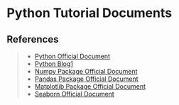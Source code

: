 # Python Tutorial Documents

## References

> * [Python Official Document](https://docs.python.org/zh-cn/3.8/tutorial/index.html)
> * [Python Blog1](https://www.liujiangblog.com/course/python/)
> * [Numpy Package Official Document](https://www.numpy.org.cn/)
> * [Pandas Package Official Document](https://www.pypandas.cn/)
> * [Matplotlib Package Official Document](https://www.matplotlib.org.cn/)
> * [Seaborn Official Document](https://seaborn.apachecn.org/#/)



